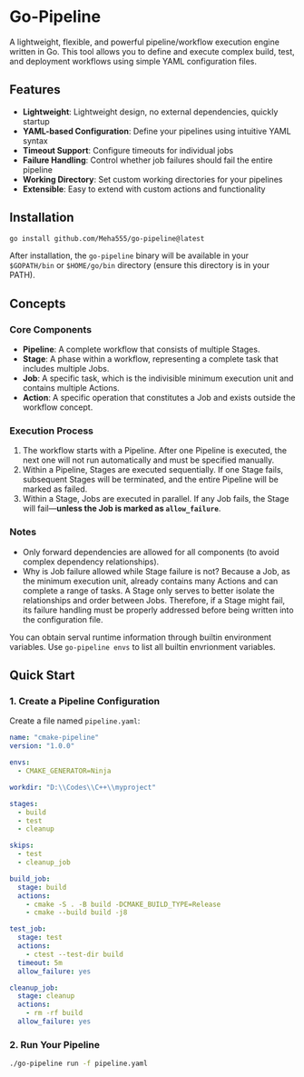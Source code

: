 # Go-Pipeline

A lightweight, flexible, and powerful pipeline/workflow execution engine written in Go. This tool allows you to define and execute complex build, test, and deployment workflows using simple YAML configuration files.

## Features

- **Lightweight**: Lightweight design, no external dependencies, quickly startup
- **YAML-based Configuration**: Define your pipelines using intuitive YAML syntax
- **Timeout Support**: Configure timeouts for individual jobs
- **Failure Handling**: Control whether job failures should fail the entire pipeline
- **Working Directory**: Set custom working directories for your pipelines
- **Extensible**: Easy to extend with custom actions and functionality

## Installation

```bash
go install github.com/Meha555/go-pipeline@latest
```

After installation, the `go-pipeline` binary will be available in your `$GOPATH/bin` or `$HOME/go/bin` directory (ensure this directory is in your PATH).

## Concepts

### Core Components

- **Pipeline**: A complete workflow that consists of multiple Stages.
- **Stage**: A phase within a workflow, representing a complete task that includes multiple Jobs.
- **Job**: A specific task, which is the indivisible minimum execution unit and contains multiple Actions.
- **Action**: A specific operation that constitutes a Job and exists outside the workflow concept.

### Execution Process

1. The workflow starts with a Pipeline. After one Pipeline is executed, the next one will not run automatically and must be specified manually.
2. Within a Pipeline, Stages are executed sequentially. If one Stage fails, subsequent Stages will be terminated, and the entire Pipeline will be marked as failed.
3. Within a Stage, Jobs are executed in parallel. If any Job fails, the Stage will fail—**unless the Job is marked as `allow_failure`**.

### Notes

- Only forward dependencies are allowed for all components (to avoid complex dependency relationships).
- Why is Job failure allowed while Stage failure is not? Because a Job, as the minimum execution unit, already contains many Actions and can complete a range of tasks. A Stage only serves to better isolate the relationships and order between Jobs. Therefore, if a Stage might fail, its failure handling must be properly addressed before being written into the configuration file.

You can obtain serval runtime information through builtin environment variables. Use `go-pipeline envs` to list all builtin envrionment variables.

## Quick Start

### 1. Create a Pipeline Configuration

Create a file named `pipeline.yaml`:

```yaml
name: "cmake-pipeline"
version: "1.0.0"

envs:
  - CMAKE_GENERATOR=Ninja

workdir: "D:\\Codes\\C++\\myproject"

stages:
  - build
  - test
  - cleanup

skips:
  - test
  - cleanup_job

build_job:
  stage: build
  actions:
    - cmake -S . -B build -DCMAKE_BUILD_TYPE=Release
    - cmake --build build -j8

test_job:
  stage: test
  actions:
    - ctest --test-dir build
  timeout: 5m
  allow_failure: yes

cleanup_job:
  stage: cleanup
  actions:
    - rm -rf build
  allow_failure: yes
```

### 2. Run Your Pipeline

```bash
./go-pipeline run -f pipeline.yaml
```
